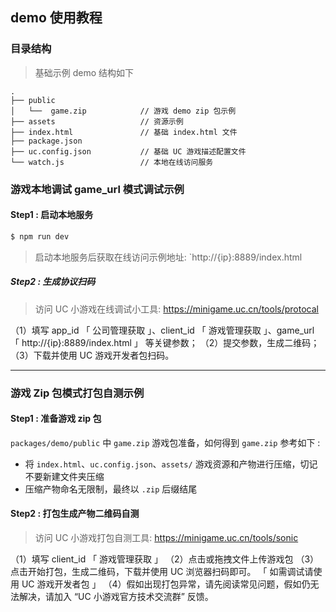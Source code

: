 ## demo 使用教程

### 目录结构
> 基础示例 demo 结构如下

```
.
├── public
│   └──  game.zip            // 游戏 demo zip 包示例
├── assets                   // 资源示例
├── index.html               // 基础 index.html 文件
├── package.json
├── uc.config.json           // 基础 UC 游戏描述配置文件
└── watch.js                 // 本地在线访问服务
```

### 游戏本地调试 game_url 模式调试示例

#### Step1 : 启动本地服务
```bash
$ npm run dev
```

> 启动本地服务后获取在线访问示例地址: `http://{ip}:8889/index.html

##### Step2 : 生成协议扫码

> 访问 UC 小游戏在线调试小工具: https://minigame.uc.cn/tools/protocal

（1）填写 app_id 「 公司管理获取 」、client_id 「 游戏管理获取 」、game_url 「 http://{ip}:8889/index.html 」 等关键参数；
（2）提交参数，生成二维码；
（3）下载并使用 UC 游戏开发者包扫码。

----

### 游戏 Zip 包模式打包自测示例

#### Step1 : 准备游戏 zip 包

`packages/demo/public` 中 `game.zip` 游戏包准备，如何得到 `game.zip` 参考如下 :

- 将 `index.html`、`uc.config.json`、`assets/` 游戏资源和产物进行压缩，切记不要新建文件夹压缩
- 压缩产物命名无限制，最终以 `.zip` 后缀结尾

#### Step2 : 打包生成产物二维码自测

> 访问 UC 小游戏打包自测工具: https://minigame.uc.cn/tools/sonic

（1）填写 client_id 「 游戏管理获取 」
（2）点击或拖拽文件上传游戏包
（3）点击开始打包，生成二维码，下载并使用 UC 浏览器扫码即可。 「 如需调试请使用 UC 游戏开发者包 」
（4）假如出现打包异常，请先阅读常见问题，假如仍无法解决，请加入 “UC 小游戏官方技术交流群” 反馈。

